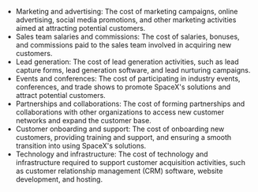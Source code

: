 
- Marketing and advertising: The cost of marketing campaigns, online advertising, social media promotions, and other marketing activities aimed at attracting potential customers.
- Sales team salaries and commissions: The cost of salaries, bonuses, and commissions paid to the sales team involved in acquiring new customers.
- Lead generation: The cost of lead generation activities, such as lead capture forms, lead generation software, and lead nurturing campaigns.
- Events and conferences: The cost of participating in industry events, conferences, and trade shows to promote SpaceX's solutions and attract potential customers.
- Partnerships and collaborations: The cost of forming partnerships and collaborations with other organizations to access new customer networks and expand the customer base.
- Customer onboarding and support: The cost of onboarding new customers, providing training and support, and ensuring a smooth transition into using SpaceX's solutions.
- Technology and infrastructure: The cost of technology and infrastructure required to support customer acquisition activities, such as customer relationship management (CRM) software, website development, and hosting.



